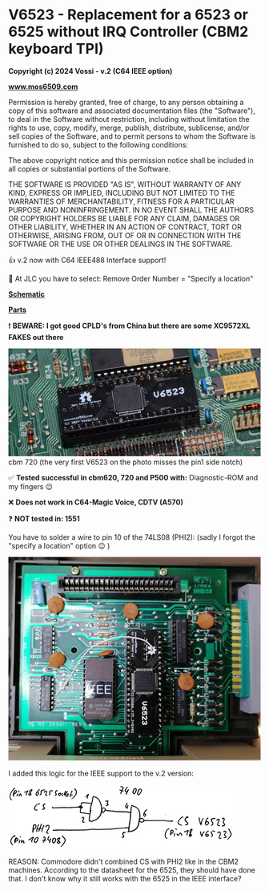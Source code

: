 # V6523 - Replacement for a 6523 or 6525 without IRQ Controller (CBM2 keyboard TPI)  

**Copyright (c) 2024 Vossi - v.2 (C64 IEEE option)**

**www.mos6509.com**

Permission is hereby granted, free of charge, to any person obtaining a copy
of this software and associated documentation files (the "Software"), to deal
in the Software without restriction, including without limitation the rights
to use, copy, modify, merge, publish, distribute, sublicense, and/or sell
copies of the Software, and to permit persons to whom the Software is
furnished to do so, subject to the following conditions:

The above copyright notice and this permission notice shall be included in all
copies or substantial portions of the Software.

THE SOFTWARE IS PROVIDED "AS IS", WITHOUT WARRANTY OF ANY KIND, EXPRESS OR
IMPLIED, INCLUDING BUT NOT LIMITED TO THE WARRANTIES OF MERCHANTABILITY,
FITNESS FOR A PARTICULAR PURPOSE AND NONINFRINGEMENT. IN NO EVENT SHALL THE
AUTHORS OR COPYRIGHT HOLDERS BE LIABLE FOR ANY CLAIM, DAMAGES OR OTHER
LIABILITY, WHETHER IN AN ACTION OF CONTRACT, TORT OR OTHERWISE, ARISING FROM,
OUT OF OR IN CONNECTION WITH THE SOFTWARE OR THE USE OR OTHER DEALINGS IN THE
SOFTWARE.

:thumbsup: v.2 now with C64 IEEE488 Interface support!

:pushpin: At JLC you have to select: Remove Order Number = "Specify a location"

**[Schematic](https://github.com/vossi1/v6523/blob/master/v6523_v2.png)**

**[Parts](https://github.com/vossi1/v6523/blob/master/parts.txt)**

:exclamation: **BEWARE: I got good CPLD's from China but there are some XC9572XL FAKES out there**

![V6523 720-photo](https://github.com/vossi1/v6523/blob/master/v6523_v1_photo2.jpg)
cbm 720 (the very first V6523 on the photo misses the pin1 side notch)

:white_check_mark: **Tested successful in cbm620, 720 and P500 with:** Diagnostic-ROM and my fingers :wink:

:x: **Does not work in C64-Magic Voice, CDTV (A570)**

:question: **NOT tested in: 1551**

You have to solder a wire to pin 10 of the 74LS08 (PHI2): (sadly I forgot the "specify a location" option :wink: )

![V6523 ieee-photo](https://github.com/vossi1/v6523/blob/master/v6523_ieee_photo.jpg)

I added this logic for the IEEE support to the v.2 version:

![V6523 ieee-logic](https://github.com/vossi1/v6523/blob/master/v6523_ieee-logic.jpg)

REASON: Commodore didn't combined CS with PHI2 like in the CBM2 machines.
According to the datasheet for the 6525, they should have done that.
I don't know why it still works with the 6525 in the IEEE interface?
